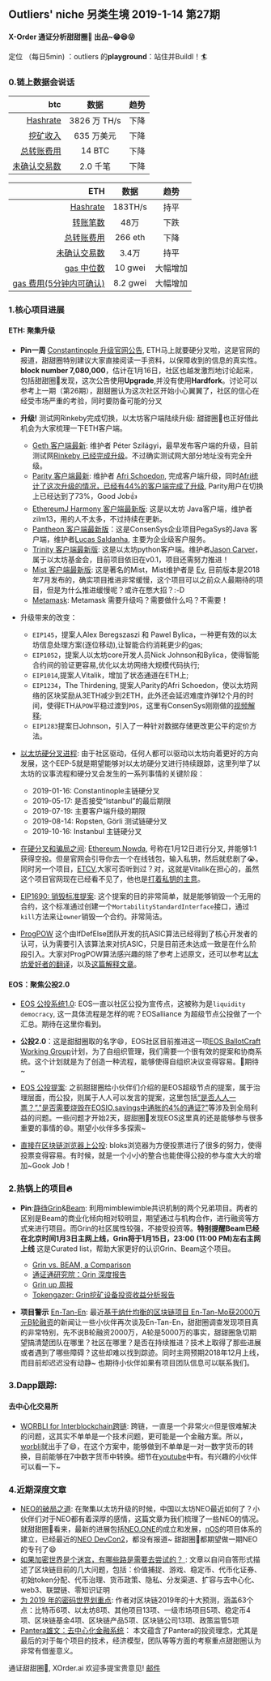 

## Outliers' niche 另类生境 2019-1-14 第27期

#### X-Order 通证分析甜甜圈🍩 出品~😁😆😝 
定位 （每日5min)  ：outliers 的**playground**：站住并Buildl！🏄 


### 0.链上数据会说话

| btc | 数据 | 趋势|
|---:|:--:|:--|
| [Hashrate](https://www.blockchain.com/charts/hash-rate)| 3826 万 TH/s| 下降|
| [挖矿收入](https://www.blockchain.com/charts/miners-revenue) | 635 万美元 | 下降|
| [总转账费用](https://www.blockchain.com/charts/transaction-fees) | 14 BTC | 下降|
| [未确认交易数](https://www.blockchain.com/zh-cn/btc/unconfirmed-transactions) | 2.0 千笔 |下降|


|ETH | 数据 | 趋势|
|--:|:--:|:--:|
|[Hashrate](https://etherscan.io/chart/hashrate)| 183TH/s| 持平|
|[转账笔数](https://etherscan.io/chart/tx)|48万|下跌|
|[总转账费用](https://etherscan.io/chart/transactionfee)| 266 eth| 下降|
|[未确认交易数](https://etherscan.io/chart/pendingtx)| 3.4万 | 持平|
|[gas 中位数](https://ethgasstation.info/)| 10 gwei | 大幅增加 |
|[gas 费用(5分钟内可确认)](https://ethgasstation.info/)| 8.2 gwei | 大幅增加|





### 1.核心项目进展
#### ETH: 聚集升级
- **Pin一周** [Constantinople 升级官网公告](https://blog.ethereum.org/2019/01/11/ethereum-constantinople-upgrade-announcement/), ETH马上就要硬分叉啦，这是官网的报道，甜甜圈特别建议大家直接阅读一手资料，以保障收到的信息的真实性。**block number 7,080,000**，估计在1月16日，社区也越发激烈地讨论起来，包括甜甜圈🍩发现，这次公告使用**Upgrade**,并没有使用**Hardfork**。讨论可以参考上一期（第26期），甜甜圈认为这次社区开始小心翼翼了，社区的信心在经受市场严重的考验，同时要防备可能的分叉

- **升级!** 测试网Rinkeby完成切换，以太坊客户端陆续升级: 甜甜圈🍩也正好借此机会为大家梳理一下ETH客户端。
	- [Geth 客户端最新](https://github.com/ethereum/go-ethereum/releases/tag/v1.8.20): 维护者 Péter Szilágyi，最早发布客户端的升级，目前测试网[Rinkeby 已经完成升级](https://www.rinkeby.io/#stats)。不过确实测试网大部分地址没有完全升级。 
	- [Parity 客户端最新](https://github.com/paritytech/parity-ethereum/releases/tag/v2.1.11): 维护者 [Afri Schoedon](https://twitter.com/5chdn), 完成客户端升级，同时[Afri统计了这次升级的情况，已经有44%的客户端完成了升级](https://twitter.com/5chdn/status/1084154870591090689), Parity用户在切换上已经达到了73%，Good Job👍
	- [EthereumJ Harmony 客户端最新版](https://github.com/ether-camp/ethereum-harmony/releases/tag/v2.3b72): 这是以太坊 Java客户端，维护者zilm13，用的人不太多，不过持续在更新。
	- [Pantheon 客户端最新版](https://github.com/PegaSysEng/pantheon/releases/tag/0.8.3)：这是ConsenSys企业项目PegaSys的Java 客户端，维护者[Lucas Saldanha](https://www.lucassaldanha.com/), 主要为企业级客户服务。
	- [Trinity 客户端最新版](https://github.com/ethereum/py-evm/releases/tag/trinity-v0.1.0-alpha.20): 这是以太坊python客户端。维护者[Jason Carver](https://twitter.com/jasoncarver)，属于以太坊基金会，目前项目依旧在v0.1，项目还需努力推进！
	- [Mist 客户端最新版](https://github.com/ethereum/mist/releases/tag/v0.11.1): 这是著名的Mist，Mist维护者是 [Ev](https://twitter.com/evertonfraga), 目前版本是2018年7月发布的，确实项目推进非常缓慢，这个项目可以之前众人最期待的项目，但是为什么推进缓慢呢？或许在憋大招？:-D
	- [Metamask](https://twitter.com/metamask_io/status/1084126800634994688): Metamask 需要升级吗？需要做什么吗？不需要！ 

- 升级带来的改变：
	- `EIP145`，提案人Alex Beregszaszi 和 Pawel Bylica，一种更有效的以太坊信息处理方案(逐位移动),让智能合约消耗更少的gas;
	- `EIP1052`，提案人以太坊core开发人员Nick Johnson和Bylica，使得智能合约间的验证更容易,优化以太坊网络大规模代码执行;
	- `EIP1014`,提案人Vitalik，增加了状态通道在ETH上;
	- `EIP1234`，The Thirdening, 提案人Parity的Afri Schoedon，使以太坊网络的区块奖励从3ETH减少到2ETH，此外还会延迟难度炸弹12个月的时间，使得ETH从`POW`平稳过渡到`POS`，这里有ConsenSys刚刚做的[视频解释](https://www.youtube.com/watch?v=-k2oktHQ7cs&feature=youtu.be);
	- `EIP1283`提案日Johnson，引入了一种针对数据存储更改更公平的定价方法。

- [以太坊硬分叉进程](https://ethereum-magicians.org/t/eep-5-ethereum-hardfork-process-request-for-collaboration/2305): 由于社区驱动，任何人都可以驱动以太坊向着更好的方向发展，这个EEP-5就是期望能够对以太坊硬分叉进行持续跟踪，这里列举了以太坊的议事流程和硬分叉会发生的一系列事情的关键阶段：
	- 2019-01-16: Constantinople主链硬分叉
	- 2019-05-17: 是否接受“Istanbul”的最后期限
	- 2019-07-19: 主要客户端升级的期限
	- 2019-08-14: Ropsten, Görli 测试链硬分叉
	- 2019-10-16: Instanbul 主链硬分叉

- [在硬分叉和骗局之间](https://decryptmedia.com/4387/ethereum-nowa-scam-causes):  [Ethereum Nowda](https://twitter.com/EliseWatoson/status/1080672622105391105?ref_src=twsrc%5Etfw%7Ctwcamp%5Etweetembed&ref_url=https%3A%2F%2Fdecryptmedia.com%2F4387%2Fethereum-nowa-scam-causes), 号称在1月12日进行分叉, 并能够1:1 获得空投。但是官网会引导你去一个在线钱包，输入私钥，然后就悲剧了😭。同时另一个项目，[ETCV](https://github.com/ethereumclassicvision),大家可否听到过？对，这就是Vitalik在担心的，虽然这个项目官网现在已经看不见了，他也是[打着私钥的主意](https://decryptmedia.com/4427/create2-ethereum-upgrade-developer-launches-constantinople)。


- [EIP1690: 销毁标准提案](https://github.com/ethereum/EIPs/issues/1690): 这个提案的目的非常简单，就是能够销毁一个无用的合约，这个标准通过创建一个`MortabilityStandardInterface`接口，通过`kill`方法来让`owner`销毁一个合约。非常简洁。

- [ProgPOW](https://medium.com/@ifdefelse/understanding-progpow-performance-and-tuning-d72713898db3) 这个由IfDefElse团队开发的抗ASIC算法已经得到了核心开发者的认可，认为需要引入该算法来对抗ASIC，只是目前还未达成一致是在什么阶段引入。大家对ProgPOW算法感兴趣的除了参考上述原文，还可以参考[以太坊爱好者的翻译](https://mp.weixin.qq.com/s/JApOJK22VmDSEGzwyd-ShA)，以及[这篇解释文章](https://mp.weixin.qq.com/s/ZgYYP2D-h8QDWW7dDxwTaA)。

#### EOS：聚焦公投2.0


- [EOS 公投系统1.0](https://eosalliance.io/eos-referendum/): EOS一直以社区公投为宣传点，这被称为是`liquidity democracy`, 这一具体流程是怎样的呢？EOSalliance 为超级节点公投做了一个汇总。期待在这里你看到。

- **公投2.0**：这是甜甜圈取的名字😄，EOS社区目前推进这一项[EOS BallotCraft Working Group](https://medium.com/@espin.brand/eos-ballotcraft-guide-published-5eddab9d8cf3)计划，为了自组织管理，我们需要一个很有效的提案和协商系统。这个计划就是为了创造一种流程，能够使得自组织决议变得容易。🍩期待~ 

- [EOS 公投提案](https://eosauthority.com/polls?lnc=en): 之前甜甜圈给小伙伴们介绍的是EOS超级节点的提案，属于治理层面，而公投，则属于人人可以发言的提案，这里包括[“是否人人一票？”](https://eosauthority.com/polls_details?proposal=1token1vote_20190111&lnc=en),["是否需要烧毁在EOSIO.savings中通胀的4%的通证?"](https://eosauthority.com/polls_details?proposal=1token1vote_20190111&lnc=en)等涉及到全局利益的问题。一些问题才开始2天，甜甜圈🍩发现EOS这里真的还是能够参与很多重要的事情的😄。期望小伙伴多多探索~

- [直接在区块链浏览器上公投](https://bloks.io/vote/referendums/rex4all): bloks浏览器为方便投票进行了很多的努力，使得投票变得容易。有时候，就是一个小小的整合也能使得公投的参与度大大的增加~Gook Job！
 


### 2.热锅上的项目🔥 
- **Pin**:[静待Grin](https://grin-tech.org/)&[Beam](https://www.beam.mw/): 利用mimblewimble共识机制的两个兄弟项目。两者的区别是Beam的商业化倾向相对较明显，期望通过与机构合作，进行融资等方式来进行项目。而Grin的社区属性较强，不接受投资等。**特别提醒Beam已经在北京时间1月3日主网上线，Grin将于1月15日，23:00 (11:00 PM)左右主网上线**
这是Curated list，帮助大家更好的认识Grin、Beam这个项目。
	- [Grin vs. BEAM, a Comparison](https://tlu.tarilabs.com/protocols/grin-beam-comparison/MainReport.html)
	- [通证通研究院：Grin 深度报告](https://www.chainnews.com/articles/182565597152.htm)
	- [Grin up 周报](https://www.chainnews.com/articles/049413235405.htm)
	- [Tokengazer: Grin挖矿设备投资收益分析报告](http://www.tokengazer.com/#/reportDetail?id=64)

- **项目警示** [En-Tan-En](http://www.entanmo.com/): 最近[基于纳什均衡的区块链项目 En-Tan-Mo获2000万元B轮融资](https://www.chainnews.com/articles/923687187654.htm)的新闻让一些小伙伴再次谈及En-Tan-En，甜甜圈调查发现项目真的非常特别，先不说B轮融资2000万，A轮是5000万的事实，甜甜圈急切期望搞清楚团队在哪里？社区在哪里？是否在持续推进？技术上取得了那些进展或者遇到了哪些障碍？这些却难以找到踪迹。同时主网预期2018年12月上线，而目前却迟迟没有动静~ 也期待小伙伴如果有项目团队信息可以联系我们。

### 3.Dapp跟踪:

#### 去中心化交易所

- [WORBLI for Interblockchain跨链](https://medium.com/@WORBLI/worbli-interblockchain-solving-ibc-edf39c165439): 跨链，一直是一个非常火🔥但是很难解决的问题，这其实不单单是一个技术问题，更可能是一个金融方案。所以，[worbli](https://worbli.io/)就出手了😄，在这个方案中，能够做到不单单是一对一数字货币的转换，目前能够在7中数字货币中转换。细节在[youtube](https://www.youtube.com/watch?v=R8SbACHWYNQ&feature=youtu.be)中有。有兴趣的小伙伴可以看一下~
 

### 4.近期深度文章

- [NEO的破局之道](https://www.chainnews.com/articles/769700569485.htm): 在聚集以太坊升级的时候，中国以太坊NEO最近如何了？小伙伴们对于NEO都有着深厚的感情，这篇文章为我们梳理了一些NEO的情况。就甜甜圈🍩看来，最新的进展包括[NEO.ONE](https://neo-one.io/)的成立和发展，[nOS](https://nos.io/)的项目体系的建立，已经最近的[NEO DevCon2](https://devcon.neo.org/)，都没有报道~ 甜甜圈🍩都期望做一期NEO的专刊了😄
- [如果加密世界是个迷宫，有哪些路是需要去尝试的？
](https://orange.xyz/p/302): 文章以自问自答形式描述了区块链目前的几大问题，包括：价值捕捉、游戏、稳定币、代币化证券、初始token分配、代币治理、货币政策、隐私、分发渠道、扩容与去中心化、web3、联盟链、零知识证明
- [为 2019 年的密码世界划重点](https://mp.weixin.qq.com/s/300o6WLxB5kUVFBM9w238g): 作者对区块链2019年的十大预测，涵盖63个点：比特币6项、以太坊8项、其他项目13项、一级市场项目5项、稳定币4项、区块链基金4项、区块链产品5项、区块链公司13项、政策监管5项
- [Pantera雄文：去中心化金融系统](https://mp.weixin.qq.com/s/oWfyX2cSVfdL_0cmQWBx9A)： 本文蕴含了Pantera的投资理念，尤其是最后的对于每个项目的技术，经济模型，团队等等方面的考察重点甜甜圈认为非常有借鉴意义。

通证甜甜圈🍩, XOrder.ai 欢迎多提宝贵意见! [邮件](qchen@xorder.ai)
